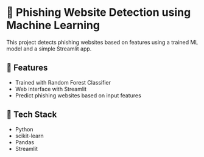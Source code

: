 # 🔐 Phishing Website Detection using Machine Learning

This project detects phishing websites based on features using a trained ML model and a simple Streamlit app.

## 🚀 Features
- Trained with Random Forest Classifier
- Web interface with Streamlit
- Predict phishing websites based on input features

## 🧠 Tech Stack
- Python
- scikit-learn
- Pandas
- Streamlit
